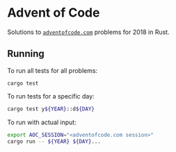 # Advent of Code

Solutions to [`adventofcode.com`](adventofcode.com) problems for 2018 in Rust.

## Running

To run all tests for all problems:
```
cargo test
```

To run tests for a specific day:
```sh
cargo test y${YEAR}::d${DAY}
```

To run with actual input:
```sh
export AOC_SESSION="<adventofcode.com session>"
cargo run -- ${YEAR} ${DAY}...
```
